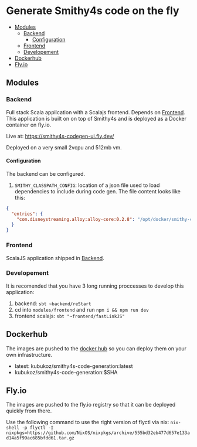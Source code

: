 # Generate Smithy4s code on the fly <!-- omit in toc -->

- [Modules](#modules)
  - [Backend](#backend)
    - [Configuration](#configuration)
  - [Frontend](#frontend)
  - [Developement](#developement)
- [Dockerhub](#dockerhub)
- [Fly.io](#flyio)


## Modules

### Backend

Full stack Scala application with a Scalajs frontend. Depends on [Frontend](#frontend). This application is built on on top of Smithy4s and is deployed as a Docker container on fly.io.

Live at: https://smithy4s-codegen-ui.fly.dev/

Deployed on a very small 2vcpu and 512mb vm.

#### Configuration

The backend can be configured.

1. `SMITHY_CLASSPATH_CONFIG`: location of a json file used to load dependencies to include during code gen. The file content looks like this:

```json
{
  "entries": {
    "com.disneystreaming.alloy:alloy-core:0.2.8": "/opt/docker/smithy-classpath/alloy-core-0.2.8.jar"
  }
}
```

### Frontend

ScalaJS application shipped in [Backend](#backend).

### Developement

It is recomended that you have 3 long running proccesses to develop this application:

1. backend: `sbt ~backend/reStart`
2. cd into `modules/frontend` and run `npm i && npm run dev`
3. frontend scalajs: `sbt "~frontend/fastLinkJS"`

## Dockerhub

The images are pushed to the [docker hub](https://hub.docker.com/repository/docker/kubukoz/smithy4s-code-generation/general) so you can deploy them on your own infrastructure.

* latest: kubukoz/smithy4s-code-generation:latest
* kubukoz/smithy4s-code-generation:$SHA

## Fly.io

The images are pushed to the fly.io registry so that it can be deployed quickly from there.

Use the following command to use the right version of flyctl via nix:
`nix-shell -p flyctl -I nixpkgs=https://github.com/NixOS/nixpkgs/archive/555bd32eb477d657e133ad14a5f99ac685bfdd61.tar.gz`
